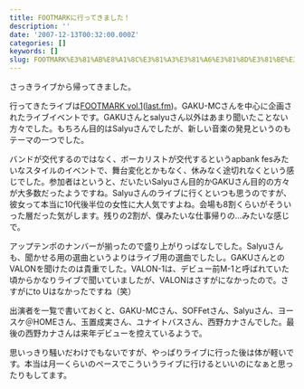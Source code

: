 ```yaml
---
title: FOOTMARKに行ってきました！
description: ''
date: '2007-12-13T00:32:00.000Z'
categories: []
keywords: []
slug: FOOTMARK%E3%81%AB%E8%A1%8C%E3%81%A3%E3%81%A6%E3%81%8D%E3%81%BE%E3%81%97%E3%81%9F%EF%BC%81
---
```

さっきライブから帰ってきました。

行ってきたライブは[FOOTMARK vol.1](http://www.footmark.tv/)([last.fm](http://www.last.fm/event/384692))。GAKU-MCさんを中心に企画されたライブイベントです。GAKUさんとsalyuさん以外はあまり聞いたことない方々でした。もちろん目的はSalyuさんでしたが、新しい音楽の発見というのもテーマの一つでした。

バンドが交代するのではなく、ボーカリストが交代するというapbank fesみたいなスタイルのイベントで、舞台変化とかもなく、休みなく途切れなくという感じでした。参加者はというと、だいたいSalyuさん目的かGAKUさん目的の方々が大多数だったようですね。Salyuさんのライブに行くといつも思うのですが、彼女って本当に10代後半位の女性に大人気ですよね。会場も8割くらいがそういった層だった気がします。残りの2割が、僕みたいな仕事帰りの…みたいな感じで。

アップテンポのナンバーが揃ったので盛り上がりっぱなしでした。Salyuさんも、聞かせる用の選曲というよりはライブ用の選曲でしたし。GAKUさんとのVALONを聞けたのは貴重でした。VALON-1は、デビュー前M-1と呼ばれていた頃からかなりライブで聞いていましたが、VALONはさすがになかったので。さすがにto Uはなかったですね（笑）

出演者を一覧で書いておくと、GAKU-MCさん、SOFFetさん、Salyuさん、ヨースケ＠HOMEさん、玉置成実さん、ユナイトバスさん、西野カナさんでした。最後の西野カナさんは来年デビューを控えているようで。

思いっきり騒いだわけでもないですが、やっぱりライブに行った後は体が軽いです。本当は月一くらいのペースでこういうライブに行けるといいのになぁと思ったりもしてます。